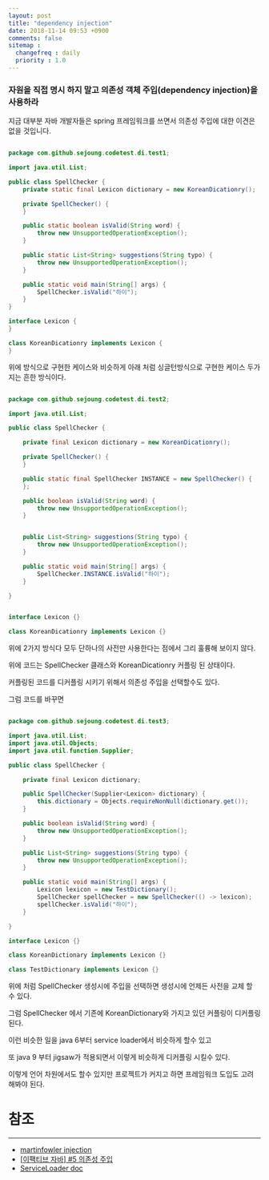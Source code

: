 ```yaml
---
layout: post
title: "dependency injection"
date: 2018-11-14 09:53 +0900
comments: false
sitemap :
  changefreq : daily
  priority : 1.0
---
```


### 자원을 직접 명시 하지 말고 의존성 객체 주입(dependency injection)을 사용하라

지금 대부분 자바 개발자들은 spring 프레임워크를 쓰면서 의존성 주입에 대한 이견은 없을 것입니다.

```java

package com.github.sejoung.codetest.di.test1;

import java.util.List;

public class SpellChecker {
    private static final Lexicon dictionary = new KoreanDicationry();

    private SpellChecker() {
    }

    public static boolean isValid(String word) {
        throw new UnsupportedOperationException();
    }

    public static List<String> suggestions(String typo) {
        throw new UnsupportedOperationException();
    }

    public static void main(String[] args) {
        SpellChecker.isValid("하이");
    }
}

interface Lexicon {
}

class KoreanDicationry implements Lexicon {
}

```

위에 방식으로 구현한 케이스와 비슷하게 아래 처럼 싱글턴방식으로 구현한 케이스 두가지는 흔한 방식이다.

```java

package com.github.sejoung.codetest.di.test2;

import java.util.List;

public class SpellChecker {

    private final Lexicon dictionary = new KoreanDicationry();

    private SpellChecker() {
    }

    public static final SpellChecker INSTANCE = new SpellChecker() {
    };

    public boolean isValid(String word) {
        throw new UnsupportedOperationException();
    }


    public List<String> suggestions(String typo) {
        throw new UnsupportedOperationException();
    }

    public static void main(String[] args) {
        SpellChecker.INSTANCE.isValid("하이");
    }

}


interface Lexicon {}

class KoreanDicationry implements Lexicon {}


```

위에 2가지 방식다 모두 단하나의 사전만 사용한다는 점에서 그리 훌륭해 보이지 않다.

위에 코드는 SpellChecker 클래스와 KoreanDicationry 커플링 된 상태이다. 

커플링된 코드를 디커플링 시키기 위해서 의존성 주입을 선택할수도 있다.

그럼 코드를 바꾸면 

```java

package com.github.sejoung.codetest.di.test3;

import java.util.List;
import java.util.Objects;
import java.util.function.Supplier;

public class SpellChecker {

    private final Lexicon dictionary;

    public SpellChecker(Supplier<Lexicon> dictionary) {
        this.dictionary = Objects.requireNonNull(dictionary.get());
    }

    public boolean isValid(String word) {
        throw new UnsupportedOperationException();
    }

    public List<String> suggestions(String typo) {
        throw new UnsupportedOperationException();
    }

    public static void main(String[] args) {
        Lexicon lexicon = new TestDictionary();
        SpellChecker spellChecker = new SpellChecker(() -> lexicon);
        spellChecker.isValid("하이");
    }

}

interface Lexicon {}

class KoreanDictionary implements Lexicon {}

class TestDictionary implements Lexicon {}

```

위에 처럼 SpellChecker 생성시에 주입을 선택하면 생성시에 언제든 사전을 교체 할 수 있다.

그럼 SpellChecker 에서 기존에 KoreanDictionary와 가지고 있던 커플링이 디커플링 된다.

이런 비슷한 일을 java 6부터 service loader에서 비슷하게 할수 있고

또 java 9 부터 jigsaw가 적용되면서 이렇게 비슷하게 디커플링 시킬수 있다.

이렇게 언어 차원에서도 할수 있지만 프로젝트가 커지고 하면 프레임워크 도입도 고려 해봐야 된다.



# 참조
-----
* [martinfowler injection](https://martinfowler.com/articles/injection.html)
* [[이팩티브 자바] #5 의존성 주입](https://www.youtube.com/watch?v=24scqT2_m4U)
* [ServiceLoader doc](https://docs.oracle.com/javase/7/docs/api/java/util/ServiceLoader.html)
